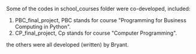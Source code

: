 Some of the codes in school_courses folder were co-developed, included:
1. PBC_final_project, PBC stands for course "Programming for Business Computing in Python".
2. CP_final_project, Cp stands for course "Computer Programming".

the others were all developed (written) by Bryant.